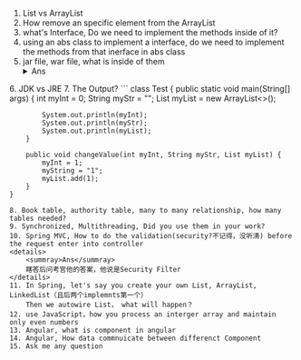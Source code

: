 1. List vs ArrayList
2. How remove an specific element from the ArrayList
3. what's Interface, Do we need to implement the methods inside of it?
4. using an abs class to implement a interface, do we need to implement the methods from that inerface in abs class 
5. jar file, war file, what is inside of them <details><summary>Ans</summary>
  A JAR (Java ARchive) is a package file format typically used to aggregate many Java class files and associated metadata and resources (text, images, etc.) into one file for distribution.[3] It is used to store classes of java created by the user in order to help the runnable and inference concepts embedded within the language.
</details>
6. JDK vs JRE
7. The Output?
```
	class Test {
		public static void main(String[] args) {
			int myInt = 0;
			String myStr = "";
			List<Integer> myList = new ArrayList<>();

			System.out.println(myInt);
			System.out.println(myStr);
			System.out.println(myList);
		}

		public void changeValue(int myInt, String myStr, List myList) {
			myInt = 1;
			myString = "1";
			myList.add(1);
		}
	}
```
8. Book table, authority table, many to many relationship, how many tables needed?
9. Synchronized, Multithreading, Did you use them in your work?
10. Spring MVC, How to do the validation(security?不记得，没听清) before the request enter into controller 
<details>
	<summray>Ans</summray>
	瞎答后问考官他的答案，他说是Security Filter
</details>
11. In Spring, let's say you create your own List, ArrayList, LinkedList（且后两个implemnts第一个）
    Then we autowire List， what will happen？
12. use JavaScript，how you process an interger array and maintain only even numbers
13. Angular, what is component in angular
14. Angular, How data commnuicate between differenct Component
15. Ask me any question
